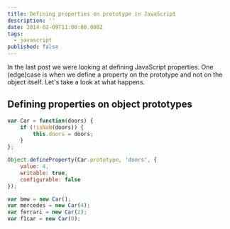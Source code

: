 ```yaml
---
title: Defining properties on prototype in JavaScript
description: ''
date: 2014-02-09T11:00:00.000Z
tags:
  - javascript
published: false
---
```


In the last post we were looking at defining JavaScript properties. One (edge)case is when we define a property on the prototype and not on the object itself. Let's take a look at what happens.

<!-- readmore -->

## Defining properties on object prototypes
```JavaScript
var Car = function(doors) {
    if (!isNaN(doors)) {
        this.doors = doors;
    }
};

Object.defineProperty(Car.prototype, 'doors', {
    value: 4,
    writable: true,
    configurable: false
});

var bmw = new Car();
var mercedes = new Car(4);
var ferrari = new Car(2);
var f1car = new Car(0);
```
